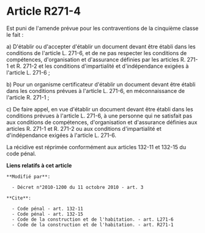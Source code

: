 # Article R271-4

Est puni de l'amende prévue pour les contraventions de la cinquième classe le fait : 

a) D'établir ou d'accepter d'établir un document devant être établi dans les conditions de l'article L. 271-6, et de ne pas
respecter les conditions de compétences, d'organisation et d'assurance définies par les articles R. 271-1 et R. 271-2 et les
conditions d'impartialité et d'indépendance exigées à l'article L. 271-6 ; 

b) Pour un organisme certificateur d'établir un document devant être établi dans les conditions prévues à l'article L. 271-6,
en méconnaissance de l'article R. 271-1 ; 

c) De faire appel, en vue d'établir un document devant être établi dans les conditions prévues à l'article L. 271-6, à une
personne qui ne satisfait pas aux conditions de compétences, d'organisation et d'assurance définies aux articles R. 271-1 et
R. 271-2 ou aux conditions d'impartialité et d'indépendance exigées à l'article L. 271-6. 

La récidive est réprimée conformément aux articles 132-11 et 132-15 du code pénal.

**Liens relatifs à cet article**

	**Modifié par**:

	  - Décret n°2010-1200 du 11 octobre 2010 - art. 3

	**Cite**:

	  - Code pénal - art. 132-11
	  - Code pénal - art. 132-15
	  - Code de la construction et de l'habitation. - art. L271-6
	  - Code de la construction et de l'habitation. - art. R271-1
